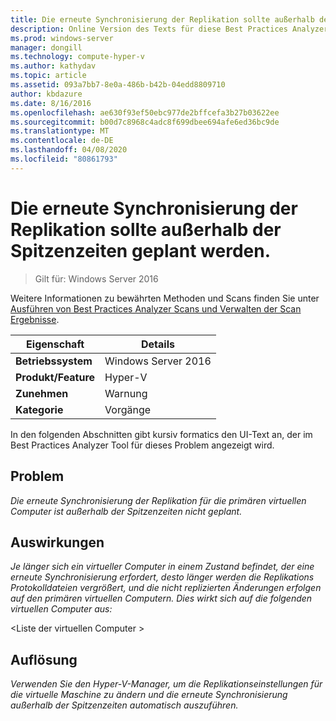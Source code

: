 ```yaml
---
title: Die erneute Synchronisierung der Replikation sollte außerhalb der Spitzenzeiten geplant werden.
description: Online Version des Texts für diese Best Practices Analyzer Regel.
ms.prod: windows-server
manager: dongill
ms.technology: compute-hyper-v
ms.author: kathydav
ms.topic: article
ms.assetid: 093a7bb7-8e0a-486b-b42b-04edd8809710
author: kbdazure
ms.date: 8/16/2016
ms.openlocfilehash: ae630f93ef50ebc977de2bffcefa3b27b03622ee
ms.sourcegitcommit: b00d7c8968c4adc8f699dbee694afe6ed36bc9de
ms.translationtype: MT
ms.contentlocale: de-DE
ms.lasthandoff: 04/08/2020
ms.locfileid: "80861793"
---
```

# <a name="resynchronization-of-replication-should-be-scheduled-for-off-peak-hours"></a>Die erneute Synchronisierung der Replikation sollte außerhalb der Spitzenzeiten geplant werden.

>Gilt für: Windows Server 2016

Weitere Informationen zu bewährten Methoden und Scans finden Sie unter [Ausführen von Best Practices Analyzer Scans und Verwalten der Scan Ergebnisse](https://go.microsoft.com/fwlink/p/?LinkID=223177).  
  
|Eigenschaft|Details|  
|-|-|  
|**Betriebssystem**|Windows Server 2016|  
|**Produkt/Feature**|Hyper-V|  
|**Zunehmen**|Warnung|  
|**Kategorie**|Vorgänge|  
  
In den folgenden Abschnitten gibt kursiv formatics den UI-Text an, der im Best Practices Analyzer Tool für dieses Problem angezeigt wird.  
  
## <a name="issue"></a>Problem  
*Die erneute Synchronisierung der Replikation für die primären virtuellen Computer ist außerhalb der Spitzenzeiten nicht geplant.*  
  
## <a name="impact"></a>Auswirkungen  
*Je länger sich ein virtueller Computer in einem Zustand befindet, der eine erneute Synchronisierung erfordert, desto länger werden die Replikations Protokolldateien vergrößert, und die nicht replizierten Änderungen erfolgen auf den primären virtuellen Computern. Dies wirkt sich auf die folgenden virtuellen Computer aus:*  
  
\<Liste der virtuellen Computer >  
  
## <a name="resolution"></a>Auflösung  
*Verwenden Sie den Hyper-V-Manager, um die Replikationseinstellungen für die virtuelle Maschine zu ändern und die erneute Synchronisierung außerhalb der Spitzenzeiten automatisch auszuführen.*  
  


